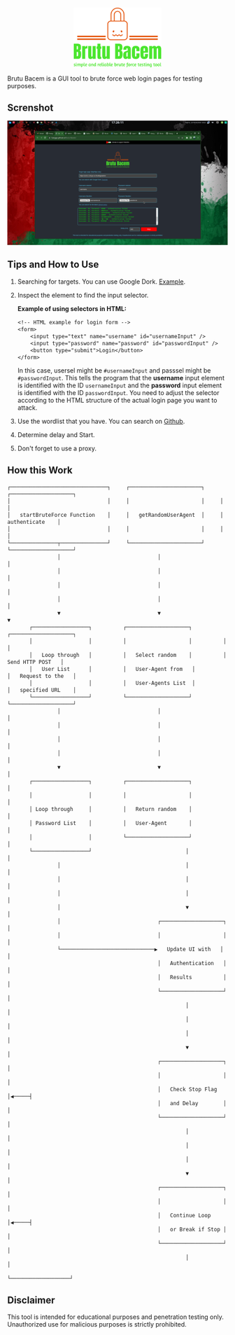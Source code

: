 <p align="center">
  <img src="https://github.com/hangga/Brutu-Bacem/blob/main/brutu-bacem-high-resolution-logo-transparent.png?raw=true" width="200px"/>
</p>

Brutu Bacem is a GUI tool to brute force web login pages for testing purposes.

## Screnshot

<p align="center">
   <img width="700px" src="https://github.com/hangga/Brutu-Bacem/blob/main/brutu-baem-web-blur.png?raw=true"/>
</p>

## Tips and How to Use
1. Searching for targets. You can use Google Dork. <a target="_blank" href="https://www.google.com/search?q=inurl%3A+%22admin%22+%22co.il%22">Example</a>.
2. Inspect the element to find the input selector.
 
    **Example of using selectors in HTML:**
  
    ```
    <!-- HTML example for login form -->
    <form>
        <input type="text" name="username" id="usernameInput" />
        <input type="password" name="password" id="passwordInput" />
        <button type="submit">Login</button>
    </form>
    ```
    In this case, usersel might be `#usernameInput` and passsel might be `#passwordInput`. This tells the program that the **username** input element is identified with the ID `usernameInput` and the **password** input element is identified with the ID `passwordInput`. You need to adjust the selector according to the HTML structure of the actual login page you want to attack.

3. Use the wordlist that you have. You can search on <a href="https://github.com/topics/password-list?o=desc&s=updated"> Github</a>.
4. Determine delay and Start.
5. Don't forget to use a proxy.

## How this Work
```
┌───────────────────────────────┐     ┌───────────────────────┐     ┌────────────────────┐
│                               │     │                       │     │                    │
│   startBruteForce Function    │     │   getRandomUserAgent  │     │   authenticate    │
│                               │     │                       │     │                    │
└───────────────┬───────────────┘     └───────────────────────┘     └────────────────────┘
                │                               │                               │
                │                               │                               │
                │                               │                               │
                │                               │                               │
                ▼                               ▼                               ▼
       ┌──────────────────┐          ┌────────────────────┐          ┌────────────────────┐
       │                  │          │                    │          │                    │
       │   Loop through   │          │   Select random    │          │   Send HTTP POST   │
       │   User List      │          │   User-Agent from   │          │   Request to the   │
       │                  │          │   User-Agents List  │          │   specified URL    │
       └──────────────────┘          └────────────────────┘          └────────────────────┘
                │                               │                               │
                │                               │                               │
                │                               │                               │
                │                               │                               │
                ▼                               ▼                               │
       ┌──────────────────┐          ┌────────────────────┐                   │
       │                  │          │                    │                   │
       │ Loop through     │          │   Return random    │                   │
       │ Password List    │          │   User-Agent       │                   │
       │                  │          └────────────────────┘                   │
       └──────────────────┘                              │                   │
                │                                        │                   │
                │                                        │                   │
                │                                        │                   │
                │                                        ▼                   │
                │                               ┌────────────────────┐      │
                │                               │                    │      │
                └──────────────────────────────▶   Update UI with   │      │
                                                │   Authentication   │      │
                                                │   Results          │      │
                                                └────────────────────┘      │
                                                         │                   │
                                                         │                   │
                                                         │                   │
                                                         ▼                   │
                                                ┌────────────────────┐      │
                                                │                    │      │
                                                │   Check Stop Flag  │◀─────┤
                                                │   and Delay        │      │
                                                └────────────────────┘      │
                                                         │                   │
                                                         │                   │
                                                         │                   │
                                                         ▼                   │
                                                ┌────────────────────┐      │
                                                │                    │      │
                                                │   Continue Loop    │◀─────┤
                                                │   or Break if Stop │      │
                                                └────────────────────┘      │
                                                         │                   │
                                                         └───────────────────┘

```

## Disclaimer
This tool is intended for educational purposes and penetration testing only. Unauthorized use for malicious purposes is strictly prohibited.
